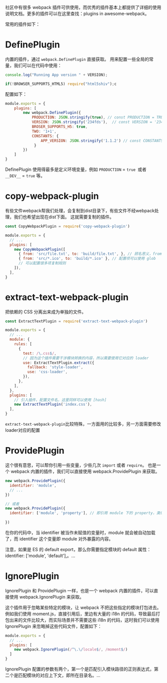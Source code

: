 社区中有很多 webpack 插件可供使用，而优秀的插件基本上都提供了详细的使用说明文档。更多的插件可以在这里查找：plugins in awesome-webpack。

常用的插件如下：

# DefinePlugin
内置的插件，通过 `webpack.DefinePlugin` 直接获取。
用来配置一些全局的常量，我们可以在代码中使用：
```js
console.log("Running App version " + VERSION);

if(!BROWSER_SUPPORTS_HTML5) require("html5shiv");c
```
配置如下：
```js
module.exports = {
	plugins: [
		new webpack.DefinePlugin({
		    PRODUCTION: JSON.stringify(true), // const PRODUCTION = TRUE
		    VERSION: JSON.stringify('234fds'),  // const VERSION = '234fds'
		    BROSER_SUPPORTS_H5: true,
		    TWO: '1+1',
		    CONSTANTS: {
		    	APP_VERSION: JSON.stringify('1.1.2') // const CONSTANTS = { APP_VERSION: '1.1.2' }
             }
		})
	]
}
```
DefinePlugin 使用得最多是定义环境变量，例如 `PRODUCTION` = `true `或者 `__DEV__` = `true` 等。

# copy-webpack-plugin
有些文件webpack帮我们处理，会复制到dist目录下，有些文件不经webpack处理，我们也希望出现在dist下面。
这就需要复制的插件。
```js
const CopyWebpackPlugin = require('copy-webpack-plugin')

module.exports = {
  // ...
  plugins: [
    new CopyWebpackPlugin([
      { from: 'src/file.txt', to: 'build/file.txt', }, // 顾名思义，from 配置来源，to 配置目标路径
      { from: 'src/*.ico', to: 'build/*.ico' }, // 配置项可以使用 glob
      // 可以配置很多项复制规则
    ]),
  ],
}
```

# extract-text-webpack-plugin
把依赖的 CSS 分离出来成为单独的文件。
```js
const ExtractTextPlugin = require('extract-text-webpack-plugin')

module.exports = {
  // ...
  module: {
    rules: [
      {
        test: /\.css$/,
        // 因为这个插件需要干涉模块转换的内容，所以需要使用它对应的 loader
        use: ExtractTextPlugin.extract({ 
          fallback: 'style-loader',
          use: 'css-loader',
        }), 
      },
    ],
  },
  plugins: [
    // 引入插件，配置文件名，这里同样可以使用 [hash]
    new ExtractTextPlugin('index.css'),
  ],
}
```
`extract-text-webpack-plugin`比较特殊，一方面用的比较多，另一方面需要修改loader对应的配置

# ProvidePlugin
这个很有意思，可以帮你引用一些变量，少些几次 `import` 或者 `require`。
也是一个 webpack 内置的插件，我们可以直接使用 webpack.ProvidePlugin 来获取。

```js
new webpack.ProvidePlugin({
  identifier: 'module',
  // ...
})

// 或者
new webpack.ProvidePlugin({
  identifier: ['module', 'property'], // 即引用 module 下的 property，类似 import { property } from 'module'
  
})

```

在你的代码中，当 identifier 被当作未赋值的变量时，module 就会被自动加载了，而 identifier 这个变量即 module 对外暴露的内容。

注意，如果是 ES 的 default export，那么你需要指定模块的 default 属性：identifier: ['module', 'default'],。...


# IgnorePlugin
IgnorePlugin 和 ProvidePlugin 一样，也是一个 webpack 内置的插件，可以直接使用 webpack.IgnorePlugin 来获取。

这个插件用于忽略某些特定的模块，让 webpack 不把这些指定的模块打包进去。例如我们使用 moment.js，直接引用后，里边有大量的 i18n 的代码，导致最后打包出来的文件比较大，而实际场景并不需要这些 i18n 的代码，这时我们可以使用 IgnorePlugin 来忽略掉这些代码文件，配置如下：

```js
module.exports = {
  // ...
  plugins: [
    new webpack.IgnorePlugin(/^\.\/locale$/, /moment$/)
  ]
}
```

IgnorePlugin 配置的参数有两个，第一个是匹配引入模块路径的正则表达式，第二个是匹配模块的对应上下文，即所在目录名。...
